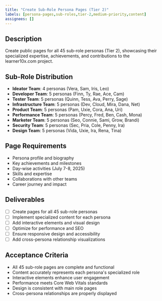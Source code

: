 ```yaml
---
title: "Create Sub-Role Persona Pages (Tier 2)"
labels: [persona-pages,sub-roles,tier-2,medium-priority,content]
assignees: []
---
```



## Description
Create public pages for all 45 sub-role personas (Tier 2), showcasing their specialized expertise, achievements, and contributions to the learner10x.com project.

## Sub-Role Distribution
- **Ideator Team**: 4 personas (Vera, Sam, Iris, Leo)
- **Developer Team**: 5 personas (Finn, Ty, Rae, Ace, Cam)
- **Tester Team**: 5 personas (Quinn, Tess, Ava, Perry, Sage)
- **Infrastructure Team**: 5 personas (Dev, Cloud, Mira, Dana, Net)
- **Product Team**: 5 personas (Pam, Uxie, Cora, Ana, Uri)
- **Performance Team**: 5 personas (Percy, Fred, Ben, Cash, Mona)
- **Marketer Team**: 5 personas (Seo, Connie, Sami, Grow, Brandi)
- **Security Team**: 5 personas (Sec, Pria, Cole, Penny, Ira)
- **Design Team**: 5 personas (Vida, Uxie, Ira, Rena, Tina)

## Page Requirements
- Persona profile and biography
- Key achievements and milestones
- Day-wise activities (July 7-8, 2025)
- Skills and expertise
- Collaborations with other teams
- Career journey and impact

## Deliverables
- [ ] Create pages for all 45 sub-role personas
- [ ] Implement specialized content for each persona
- [ ] Add interactive elements and visual design
- [ ] Optimize for performance and SEO
- [ ] Ensure responsive design and accessibility
- [ ] Add cross-persona relationship visualizations

## Acceptance Criteria
- All 45 sub-role pages are complete and functional
- Content accurately represents each persona's specialized role
- Interactive elements enhance user engagement
- Performance meets Core Web Vitals standards
- Design is consistent with main role pages
- Cross-persona relationships are properly displayed

